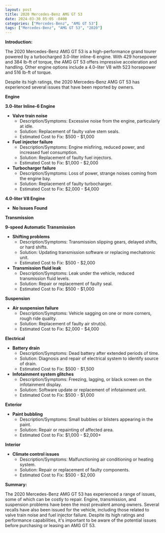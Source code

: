 ```yaml
---
layout: post
title: 2020 Mercedes-Benz AMG GT 53
date: 2024-03-30 05:05 -0400
categories: ["Mercedes-Benz", "AMG GT 53"]
tags: ["Mercedes-Benz", "AMG GT 53", "2020"]
---
```

**Introduction:**

The 2020 Mercedes-Benz AMG GT 53 is a high-performance grand tourer powered by a turbocharged 3.0-liter inline-6 engine. With 429 horsepower and 384 lb-ft of torque, the AMG GT 53 offers impressive acceleration and handling. Other engine options include a 4.0-liter V8 with 523 horsepower and 516 lb-ft of torque.

Despite its high ratings, the 2020 Mercedes-Benz AMG GT 53 has experienced several issues that have been reported by owners.

**Engine**

**3.0-liter Inline-6 Engine**

* **Valve train noise**
    * Description/Symptoms: Excessive noise from the engine, particularly at idle.
    * Solution: Replacement of faulty valve stem seals.
    * Estimated Cost to Fix: $500 - $1,000
* **Fuel injector failure**
    * Description/Symptoms: Engine misfiring, reduced power, and increased fuel consumption.
    * Solution: Replacement of faulty fuel injectors.
    * Estimated Cost to Fix: $1,000 - $2,000
* **Turbocharger failure**
    * Description/Symptoms: Loss of power, strange noises coming from the engine bay.
    * Solution: Replacement of faulty turbocharger.
    * Estimated Cost to Fix: $2,000 - $4,000

**4.0-liter V8 Engine**

* **No Issues Found**

**Transmission**

**9-speed Automatic Transmission**

* **Shifting problems**
    * Description/Symptoms: Transmission slipping gears, delayed shifts, or hard shifts.
    * Solution: Updating transmission software or replacing mechatronic unit.
    * Estimated Cost to Fix: $500 - $2,000
* **Transmission fluid leak**
    * Description/Symptoms: Leak under the vehicle, reduced transmission fluid levels.
    * Solution: Repair or replacement of faulty seal.
    * Estimated Cost to Fix: $500 - $1,000

**Suspension**

* **Air suspension failure**
    * Description/Symptoms: Vehicle sagging on one or more corners, rough ride quality.
    * Solution: Replacement of faulty air strut(s).
    * Estimated Cost to Fix: $2,000 - $4,000

**Electrical**

* **Battery drain**
    * Description/Symptoms: Dead battery after extended periods of time.
    * Solution: Diagnosis and repair of electrical system to identify source of drain.
    * Estimated Cost to Fix: $500 - $1,500
* **Infotainment system glitches**
    * Description/Symptoms: Freezing, lagging, or black screen on the infotainment display.
    * Solution: Software update or replacement of infotainment unit.
    * Estimated Cost to Fix: $500 - $1,000

**Exterior**

* **Paint bubbling**
    * Description/Symptoms: Small bubbles or blisters appearing in the paint.
    * Solution: Repair or repainting of affected area.
    * Estimated Cost to Fix: $1,000 - $2,000+

**Interior**

* **Climate control issues**
    * Description/Symptoms: Malfunctioning air conditioning or heating system.
    * Solution: Repair or replacement of faulty components.
    * Estimated Cost to Fix: $500 - $2,000

**Summary:**

The 2020 Mercedes-Benz AMG GT 53 has experienced a range of issues, some of which can be costly to repair. Engine, transmission, and suspension problems have been the most prevalent among owners. Several recalls have also been issued for the vehicle, including those related to valve train noise and fuel injector failure. Despite its high ratings and performance capabilities, it's important to be aware of the potential issues before purchasing or leasing an AMG GT 53.
